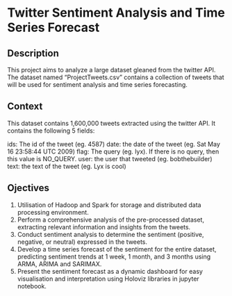 # Twitter Sentiment Analysis and Time Series Forecast

## Description

This project aims to analyze a large dataset gleaned from the twitter API. The dataset named “ProjectTweets.csv” contains a collection of tweets that will be used for sentiment analysis and time series forecasting.

## Context

This dataset contains 1,600,000 tweets extracted using the twitter API.
It contains the following 5 fields:

ids: The id of the tweet (eg. 4587) 
date: the date of the tweet (eg. Sat May 16 23:58:44 UTC 2009)
flag: The query (eg. lyx). If there is no query, then this value is NO_QUERY.
user: the user that tweeted (eg. bobthebuilder)
text: the text of the tweet (eg. Lyx is cool)

## Ojectives

1. Utilisation of Hadoop and Spark for storage and distributed data processing environment.
1. Perform a comprehensive analysis of the pre-processed dataset, extracting relevant information and insights from the tweets.
2. Conduct sentiment analysis to determine the sentiment (positive, negative, or neutral) expressed in the tweets.
3. Develop a time series forecast of the sentiment for the entire dataset, predicting sentiment trends at 1 week, 1 month, and 3 months using ARMA, ARIMA and SARIMAX.
4. Present the sentiment forecast as a dynamic dashboard for easy visualisation and interpretation using Holoviz libraries in jupyter notebook.
